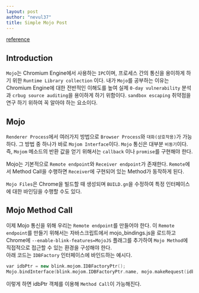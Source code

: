 ```yaml
---
layout: post
author: "nevul37"
title: Simple Mojo Post
---
```

[reference](https://chromium.googlesource.com/chromium/src/+/master/mojo/public/js/README.md)  

Introduction  
---
```Mojo```는 Chromium Engine에서 사용하는 ```IPC```이며, 프로세스 간의 통신을 용이하게 하기 위한 ```Runtime Library collection``` 이다. 내가 ```Mojo```를 공부하는 이유는 
Chromium Engine에 대한 전반적인 이해도를 높여 실제 ```0-day vulnerability``` 분석과 ```crbug source auditing```을 용이하게 하기 위함이다. ```sandbox escaping``` 취약점을 연구
하기 위하여 꼭 알아야 하는 요소이다.  
  
Mojo
---
```Renderer Process```에서 여러가지 방법으로 ```Browser Process```와 ```대화(상호작용)```가 가능하다. 그 방법 중 하나가 바로 ```Mojom Interface```이다. ```Mojo``` 통신은 
대부분 ```비동기```이다. 즉, ```Mojom``` 메소드의 반환 값을 얻기 위해서는 ```callback``` 이나 ```promise```를 구현해야 한다.  
  
Mojo는 기본적으로 ```Remote endpoint```와 ```Receiver endpoint```가 존재한다. ```Remote```에서 Method Call을 수행하면 ```Receiver```에 구현되어 있는 Method가 동작하게 된다.  
  
```Mojo Files```은 Chrome을 빌드할 때 생성되며 ```BUILD.gn```을 수정하여 특정 인터페이스에 대한 바인딩을 수행할 수도 있다.  
  
Mojo Method Call
---
이제 Mojo 통신을 위해 우리는 ```Remote endpoint```를 만들어야 한다. 이 ```Remote endpoint```를 만들기 위해서는 자바스크립트에서 mojo_bindings.js을 로드하고 Chrome에 ```--enable-blink-features=MojoJS``` 플래그를 추가하여 ```Mojo Method```에 직접적으로 접근할 수 있는 환경을 구성해야 한다.  
아래 코드는 ```IDBFactory``` 인터페이스에 바인드하는 예시다.  

~~~c++
var idbPtr = new blink.mojom.IDBFactoryPtr();
Mojo.bindInterface(blink.mojom.IDBFactoryPtr.name, mojo.makeRequest(idbPtr).handle);
~~~

이렇게 하면 idbPtr 객체를 이용해 ```Method Call```이 가능해진다.
